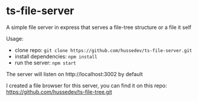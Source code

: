 # ts-file-server
A simple file server in express that serves a file-tree structure or a file it self

Usage:
- clone repo: ```git clone https://github.com/hussedev/ts-file-server.git```
- install dependencies: ```npm install```
- run the server: ```npm start```

The server will listen on http://localhost:3002 by default

I created a file browser for this server, you can find it on this repo: https://github.com/hussedev/ts-file-tree.git
